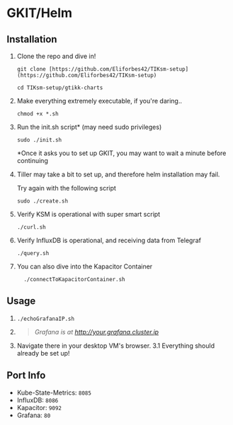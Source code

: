 

# GKIT/Helm

## Installation

1.   Clone the repo and dive in!

         git clone [https://github.com/Eliforbes42/TIKsm-setup](https://github.com/Eliforbes42/TIKsm-setup)

         cd TIKsm-setup/gtikk-charts

2.   Make everything extremely executable, if you're daring..

         chmod +x *.sh

3.   Run the init.sh script* (may need sudo privileges)
                   
         sudo ./init.sh
        *Once it asks you to set up GKIT, you may want to wait a minute before continuing

4.   Tiller may take a bit to set up, and therefore helm installation may fail.

        Try again with the following script

         sudo ./create.sh

5.   Verify KSM is operational with super smart script

         ./curl.sh

6.   Verify InfluxDB is operational, and receiving data from Telegraf

         ./query.sh
       
7.   You can also dive into the Kapacitor Container

           ./connectToKapacitorContainer.sh



## Usage

1.    `./echoGrafanaIP.sh`
2. > _Grafana is at http://your.grafana.cluster.ip_
3.  Navigate there in your desktop VM's browser.
	3.1 Everything should already be set up!




## Port Info
* Kube-State-Metrics: `8085`
* InfluxDB: `8086`
* Kapacitor: `9092`
* Grafana: `80`